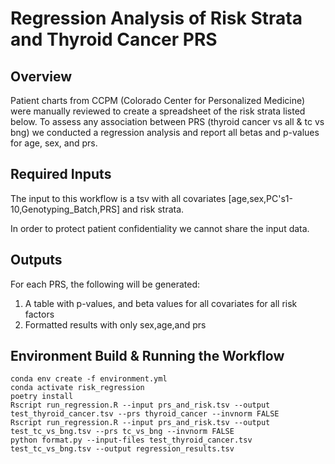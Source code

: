 # Regression Analysis of Risk Strata and Thyroid Cancer PRS

## Overview
Patient charts from CCPM (Colorado Center for Personalized Medicine) were manually reviewed to create a spreadsheet of the risk strata listed below. To assess any association between PRS (thyroid cancer vs all & tc vs bng) we conducted a regression analysis and report all betas and p-values for age, sex, and prs. 

## Required Inputs
The input to this workflow is a tsv with all covariates [age,sex,PC's1-10,Genotyping_Batch,PRS] and risk strata. 

In order to protect patient confidentiality we cannot share the input data.

## Outputs
For each PRS, the following will be generated:
1) A table with p-values, and beta values for all covariates for all risk factors
2) Formatted results with only sex,age,and prs

## Environment Build & Running the Workflow
```{bash}
conda env create -f environment.yml
conda activate risk_regression
poetry install
Rscript run_regression.R --input prs_and_risk.tsv --output test_thyroid_cancer.tsv --prs thyroid_cancer --invnorm FALSE
Rscript run_regression.R --input prs_and_risk.tsv --output test_tc_vs_bng.tsv --prs tc_vs_bng --invnorm FALSE
python format.py --input-files test_thyroid_cancer.tsv test_tc_vs_bng.tsv --output regression_results.tsv 
```